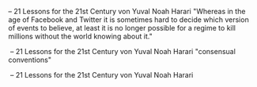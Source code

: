 – 21 Lessons for the 21st Century von Yuval Noah Harari
"Whereas in the age of Facebook and Twitter it is sometimes hard to decide which version of events to believe, at least it is no longer possible for a regime to kill millions without the world knowing about it."

 – 21 Lessons for the 21st Century von Yuval Noah Harari
"consensual conventions"

 – 21 Lessons for the 21st Century von Yuval Noah Harari